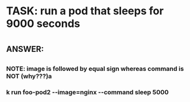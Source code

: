 
#
# TASK:  run a pod that sleeps for 9000 seconds
#

##
## ANSWER:
##

###
### NOTE: image is followed by equal sign whereas command is NOT (why???)a
###

###
### k run foo-pod2 --image=nginx --command sleep 5000
###
